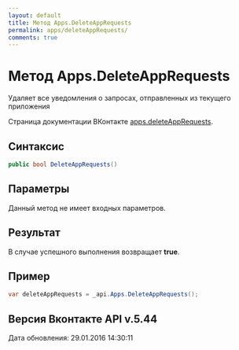 ```yaml
---
layout: default
title: Метод Apps.DeleteAppRequests
permalink: apps/deleteAppRequests/
comments: true
---
```

# Метод Apps.DeleteAppRequests
Удаляет все уведомления о запросах, отправленных из текущего приложения

Страница документации ВКонтакте [apps.deleteAppRequests](https://vk.com/dev/apps.deleteAppRequests).

## Синтаксис
``` csharp
public bool DeleteAppRequests()
```

## Параметры
Данный метод не имеет входных параметров.

## Результат
В случае успешного выполнения возвращает **true**.

## Пример
``` csharp
var deleteAppRequests = _api.Apps.DeleteAppRequests();
```

## Версия Вконтакте API v.5.44
Дата обновления: 29.01.2016 14:30:11
